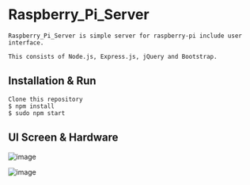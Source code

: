 # Raspberry_Pi_Server
	Raspberry_Pi_Server is simple server for raspberry-pi include user interface.
	
	This consists of Node.js, Express.js, jQuery and Bootstrap. 


## Installation & Run

	Clone this repository
	$ npm install
	$ sudo npm start

## UI Screen & Hardware 

![image](http://github.com/bipark/billy_raspberry_server/blob/master/html.png?raw=true)


![image](https://github.com/bipark/billy_raspberry_server/blob/master/raspberry.jpg?raw=true)
